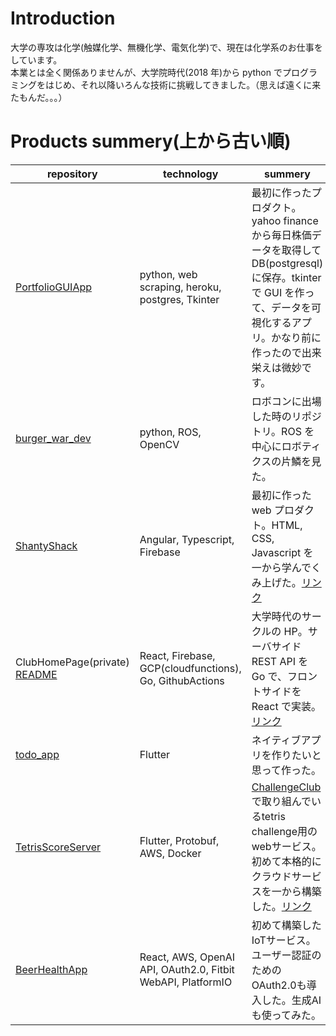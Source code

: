 # Introduction

大学の専攻は化学(触媒化学、無機化学、電気化学)で、現在は化学系のお仕事をしています。  
本業とは全く関係ありませんが、大学院時代(2018 年)から python でプログラミングをはじめ、それ以降いろんな技術に挑戦してきました。（思えば遠くに来たもんだ。。。）

# Products summery(上から古い順)

| repository                                                     | technology                                              | summery                                                                                                                                      |
| -------------------------------------------------------------- | ------------------------------------------------------- | -------------------------------------------------------------------------------------------------------------------------------------------- |
| [PortfolioGUIApp](https://github.com/EndoNrak/PortfolioGUIApp) | python, web scraping, heroku, postgres, Tkinter         | 最初に作ったプロダクト。yahoo finance から毎日株価データを取得して DB(postgresql)に保存。tkinter で GUI を作って、データを可視化するアプリ。かなり前に作ったので出来栄えは微妙です。 |
| [burger_war_dev](https://github.com/EndoNrak/burger_war_dev)   | python, ROS, OpenCV                                     | ロボコンに出場した時のリポジトリ。ROS を中心にロボティクスの片鱗を見た。                                                                     |
| [ShantyShack](https://github.com/EndoNrak/ShantyShack)         | Angular, Typescript, Firebase                           | 最初に作った web プロダクト。HTML, CSS, Javascript を一から学んでくみ上げた。[リンク](https://shanty-shack.web.app/top)                      |
| ClubHomePage(private)    [README](https://github.com/EndoNrak/EndoNrak/blob/master/details/ClubHomePage/ClubHomePage_README.md)                                      | React, Firebase, GCP(cloudfunctions), Go, GithubActions | 大学時代のサークルの HP。サーバサイド REST API を Go で、フロントサイドを React で実装。[リンク](https://ku-kiddykids.web.app/)              |
| [todo_app](https://github.com/EndoNrak/todo_app)               | Flutter                                                 | ネイティブアプリを作りたいと思って作った。                                                               |
|[TetrisScoreServer](https://github.com/ChallengeClub/tetris_score_server.git)|Flutter, Protobuf, AWS, Docker | [ChallengeClub](https://github.com/ChallengeClub)で取り組んでいるtetris challenge用のwebサービス。初めて本格的にクラウドサービスを一から構築した。[リンク](https://tetris-server.challenge-club.org/) |
|[BeerHealthApp](https://github.com/EndoNrak/beer-health-app)|React, AWS, OpenAI API, OAuth2.0, Fitbit WebAPI, PlatformIO|初めて構築したIoTサービス。ユーザー認証のためのOAuth2.0も導入した。生成AIも使ってみた。|
